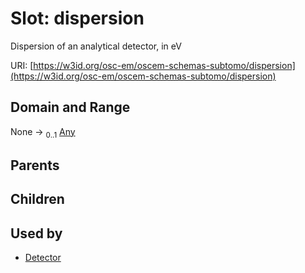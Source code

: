 
# Slot: dispersion

Dispersion of an analytical detector, in eV

URI: [https://w3id.org/osc-em/oscem-schemas-subtomo/dispersion](https://w3id.org/osc-em/oscem-schemas-subtomo/dispersion)


## Domain and Range

None &#8594;  <sub>0..1</sub> [Any](Any.md)

## Parents


## Children


## Used by

 * [Detector](Detector.md)
